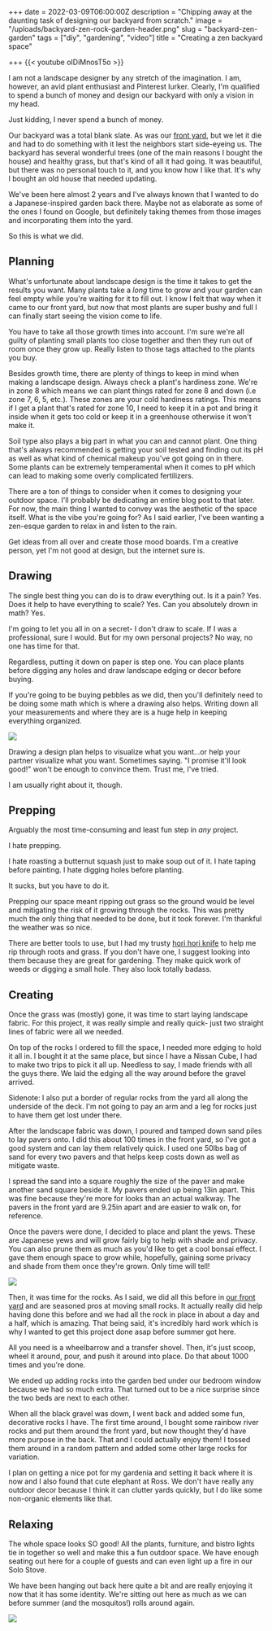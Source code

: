
+++
date = 2022-03-09T06:00:00Z
description = "Chipping away at the daunting task of designing our backyard from scratch."
image = "/uploads/backyard-zen-rock-garden-header.png"
slug = "backyard-zen-garden"
tags = ["diy", "gardening", "video"]
title = "Creating a zen backyard space"

+++
{{< youtube oIDiMnosT5o >}}

I am not a landscape designer by any stretch of the imagination. I am, however, an avid plant enthusiast and Pinterest lurker. Clearly, I'm qualified to spend a bunch of money and design our backyard with only a vision in my head.

Just kidding, I never spend a bunch of money.

Our backyard was a total blank slate. As was our [front yard](https://craftycody.com/life/front-yard-xeriscape/), but we let it die and had to do something with it lest the neighbors start side-eyeing us. The backyard has several wonderful trees (one of the main reasons I bought the house) and healthy grass, but that's kind of all it had going. It was beautiful, but there was no personal touch to it, and you know how I like that. It's why I bought an old house that needed updating.

We've been here almost 2 years and I've always known that I wanted to do a Japanese-inspired garden back there. Maybe not as elaborate as some of the ones I found on Google, but definitely taking themes from those images and incorporating them into the yard.

So this is what we did.

## Planning

What's unfortunate about landscape design is the time it takes to get the results you want. Many plants take a _long_ time to grow and your garden can feel empty while you're waiting for it to fill out. I know I felt that way when it came to our front yard, but now that most plants are super bushy and full I can finally start seeing the vision come to life.

You have to take all those growth times into account. I'm sure we're all guilty of planting small plants too close together and then they run out of room once they grow up. Really listen to those tags attached to the plants you buy.

Besides growth time, there are plenty of things to keep in mind when making a landscape design. Always check a plant's hardiness zone. We're in zone 8 which means we can plant things rated for zone 8 and down (i.e zone 7, 6, 5, etc.). These zones are your cold hardiness ratings. This means if I get a plant that's rated for zone 10, I need to keep it in a pot and bring it inside when it gets too cold or keep it in a greenhouse otherwise it won't make it.

Soil type also plays a big part in what you can and cannot plant. One thing that's always recommended is getting your soil tested and finding out its pH as well as what kind of chemical makeup you've got going on in there. Some plants can be extremely temperamental when it comes to pH which can lead to making some overly complicated fertilizers.

There are a ton of things to consider when it comes to designing your outdoor space. I'll probably be dedicating an entire blog post to that later. For now, the main thing I wanted to convey was the aesthetic of the space itself. What is the vibe you're going for? As I said earlier, I've been wanting a zen-esque garden to relax in and listen to the rain.

Get ideas from all over and create those mood boards. I'm a creative person, yet I'm not good at design, but the internet sure is.

## Drawing

The single best thing you can do is to draw everything out. Is it a pain? Yes. Does it help to have everything to scale? Yes. Can you absolutely drown in math? Yes.

I'm going to let you all in on a secret- I don't draw to scale. If I was a professional, sure I would. But for my own personal projects? No way, no one has time for that.

Regardless, putting it down on paper is step one. You can place plants before digging any holes and draw landscape edging or decor before buying.

If you're going to be buying pebbles as we did, then you'll definitely need to be doing some math which is where a drawing also helps. Writing down all your measurements and where they are is a huge help in keeping everything organized.

![](/uploads/drawing-plan-backyard-garden.jpg)

Drawing a design plan helps to visualize what you want...or help your partner visualize what you want. Sometimes saying. "I promise it'll look good!" won't be enough to convince them. Trust me, I've tried.

I am usually right about it, though.

## Prepping

Arguably the most time-consuming and least fun step in _any_ project.

I hate prepping.

I hate roasting a butternut squash just to make soup out of it. I hate taping before painting. I hate digging holes before planting.

It sucks, but you have to do it.

Prepping our space meant ripping out grass so the ground would be level and mitigating the risk of it growing through the rocks. This was pretty much the only thing that needed to be done, but it took forever. I'm thankful the weather was so nice.

There are better tools to use, but I had my trusty [hori hori knife](https://www.amazon.com/gp/product/B016BBM6FI/ref=as_li_qf_asin_il_tl?ie=UTF8&tag=craftycody-20&creative=9325&linkCode=as2&creativeASIN=B016BBM6FI&linkId=de6c7cc7aff74190d2313d0c0423c899) to help me rip through roots and grass. If you don't have one, I suggest looking into them because they are great for gardening. They make quick work of weeds or digging a small hole. They also look totally badass.

## Creating

Once the grass was (mostly) gone, it was time to start laying landscape fabric. For this project, it was really simple and really quick- just two straight lines of fabric were all we needed.

On top of the rocks I ordered to fill the space, I needed more edging to hold it all in. I bought it at the same place, but since I have a Nissan Cube, I had to make two trips to pick it all up. Needless to say, I made friends with all the guys there. We laid the edging all the way around before the gravel arrived.

Sidenote: I also put a border of regular rocks from the yard all along the underside of the deck. I'm not going to pay an arm and a leg for rocks just to have them get lost under there.

After the landscape fabric was down, I poured and tamped down sand piles to lay pavers onto. I did this about 100 times in the front yard, so I've got a good system and can lay them relatively quick. I used one 50lbs bag of sand for every two pavers and that helps keep costs down as well as mitigate waste.

I spread the sand into a square roughly the size of the paver and make another sand square beside it. My pavers ended up being 13in apart. This was fine because they're more for looks than an actual walkway. The pavers in the front yard are 9.25in apart and are easier to walk on, for reference.

Once the pavers were done, I decided to place and plant the yews. These are Japanese yews and will grow fairly big to help with shade and privacy. You can also prune them as much as you'd like to get a cool bonsai effect. I gave them enough space to grow while, hopefully, gaining some privacy and shade from them once they're grown. Only time will tell!

![](/uploads/japanese-yews.jpg)

Then, it was time for the rocks. As I said, we did all this before in [our front yard](https://craftycody.com/life/front-yard-xeriscape/) and are seasoned pros at moving small rocks. It actually really did help having done this before and we had all the rock in place in about a day and a half, which is amazing. That being said, it's incredibly hard work which is why I wanted to get this project done asap before summer got here.

All you need is a wheelbarrow and a transfer shovel. Then, it's just scoop, wheel it around, pour, and push it around into place. Do that about 1000 times and you're done.

We ended up adding rocks into the garden bed under our bedroom window because we had so much extra. That turned out to be a nice surprise since the two beds are next to each other.

When all the black gravel was down, I went back and added some fun, decorative rocks I have. The first time around, I bought some rainbow river rocks and put them around the front yard, but now thought they'd have more purpose in the back. That and I could actually enjoy them! I tossed them around in a random pattern and added some other large rocks for variation.

I plan on getting a nice pot for my gardenia and setting it back where it is now and I also found that cute elephant at Ross. We don't have really any outdoor decor because I think it can clutter yards quickly, but I do like some non-organic elements like that.

## Relaxing

The whole space looks SO good! All the plants, furniture, and bistro lights tie in together so well and make this a fun outdoor space. We have enough seating out here for a couple of guests and can even light up a fire in our Solo Stove.

We have been hanging out back here quite a bit and are really enjoying it now that it has some identity. We're sitting out here as much as we can before summer (and the mosquitos!) rolls around again.

![](/uploads/backyard-zen-garden-complete.jpg)
